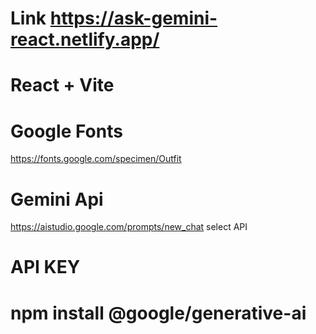 # Link https://ask-gemini-react.netlify.app/
# React + Vite


# Google Fonts
https://fonts.google.com/specimen/Outfit

# Gemini Api
https://aistudio.google.com/prompts/new_chat
 select API
 # API KEY 
 # npm install @google/generative-ai

